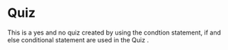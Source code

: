 # Quiz 
This is a yes and no quiz created by using the condtion statement, if and else conditional statement are used in the Quiz .